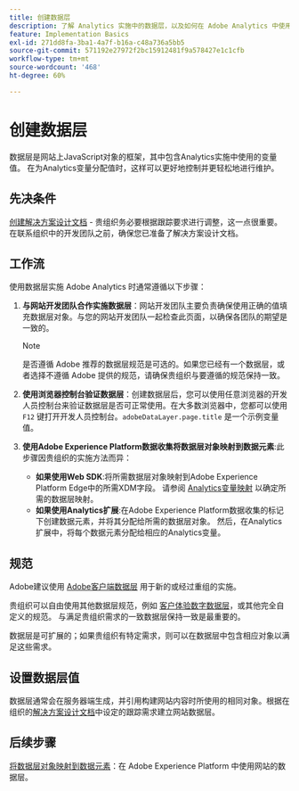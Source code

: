 ```yaml
---
title: 创建数据层
description: 了解 Analytics 实施中的数据层，以及如何在 Adobe Analytics 中使用它来映射变量。
feature: Implementation Basics
exl-id: 271dd8fa-3ba1-4a7f-b16a-c48a736a5bb5
source-git-commit: 571192e27972f2bc15912481f9a578427e1c1cfb
workflow-type: tm+mt
source-wordcount: '468'
ht-degree: 60%

---
```


# 创建数据层

数据层是网站上JavaScript对象的框架，其中包含Analytics实施中使用的变量值。 在为Analytics变量分配值时，这样可以更好地控制并更轻松地进行维护。

## 先决条件

[创建解决方案设计文档](solution-design.md) - 贵组织务必要根据跟踪要求进行调整，这一点很重要。在联系组织中的开发团队之前，确保您已准备了解决方案设计文档。

## 工作流

使用数据层实施 Adobe Analytics 时通常遵循以下步骤：

1. **与网站开发团队合作实施数据层**：网站开发团队主要负责确保使用正确的值填充数据层对象。与您的网站开发团队一起检查此页面，以确保各团队的期望是一致的。

   >[!NOTE]
   >
   > 是否遵循 Adobe 推荐的数据层规范是可选的。如果您已经有一个数据层，或者选择不遵循 Adobe 提供的规范，请确保贵组织与要遵循的规范保持一致。

1. **使用浏览器控制台验证数据层**：创建数据层后，您可以使用任意浏览器的开发人员控制台来验证数据层是否可正常使用。在大多数浏览器中，您都可以使用 `F12` 键打开开发人员控制台。`adobeDataLayer.page.title` 是一个示例变量值。
1. **使用Adobe Experience Platform数据收集将数据层对象映射到数据元素**:此步骤因贵组织的实施方法而异：
   * **如果使用Web SDK**:将所需数据层对象映射到Adobe Experience Platform Edge中的所需XDM字段。 请参阅 [Analytics变量映射](../aep-edge/variable-mapping.md) 以确定所需的数据层映射。
   * **如果使用Analytics扩展**:在Adobe Experience Platform数据收集的标记下创建数据元素，并将其分配给所需的数据层对象。 然后，在Analytics扩展中，将每个数据元素分配给相应的Analytics变量。

## 规范

Adobe建议使用 [Adobe客户端数据层](https://github.com/adobe/adobe-client-data-layer/wiki) 用于新的或经过重组的实施。

贵组织可以自由使用其他数据层规范，例如 [客户体验数字数据层](https://www.w3.org/2013/12/ceddl-201312.pdf)，或其他完全自定义的规范。 与满足贵组织需求的一致数据层保持一致是最重要的。

数据层是可扩展的；如果贵组织有特定需求，则可以在数据层中包含相应对象以满足这些需求。

## 设置数据层值

数据层通常会在服务器端生成，并引用构建网站内容时所使用的相同对象。根据在组织的[解决方案设计文档](solution-design.md)中设定的跟踪需求建立网站数据层。

## 后续步骤

[将数据层对象映射到数据元素](../launch/layer-to-elements.md)：在 Adobe Experience Platform 中使用网站的数据层。
